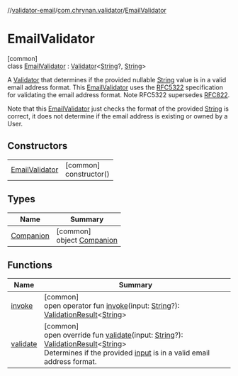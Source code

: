 //[validator-email](../../../index.md)/[com.chrynan.validator](../index.md)/[EmailValidator](index.md)

# EmailValidator

[common]\
class [EmailValidator](index.md) : [Validator](../../../../validator-core/validator-core/com.chrynan.validator/-validator/index.md)&lt;[String](https://kotlinlang.org/api/latest/jvm/stdlib/kotlin/-string/index.html)?, [String](https://kotlinlang.org/api/latest/jvm/stdlib/kotlin/-string/index.html)&gt; 

A [Validator](../../../../validator-core/validator-core/com.chrynan.validator/-validator/index.md) that determines if the provided nullable [String](https://kotlinlang.org/api/latest/jvm/stdlib/kotlin/-string/index.html) value is in a valid email address format. This [EmailValidator](index.md) uses the [RFC5322](https://www.ietf.org/rfc/rfc5322.txt) specification for validating the email address format. Note RFC5322 supersedes [RFC822](https://tools.ietf.org/html/rfc822).

Note that this [EmailValidator](index.md) just checks the format of the provided [String](https://kotlinlang.org/api/latest/jvm/stdlib/kotlin/-string/index.html) is correct, it does not determine if the email address is existing or owned by a User.

## Constructors

| | |
|---|---|
| [EmailValidator](-email-validator.md) | [common]<br>constructor() |

## Types

| Name | Summary |
|---|---|
| [Companion](-companion/index.md) | [common]<br>object [Companion](-companion/index.md) |

## Functions

| Name | Summary |
|---|---|
| [invoke](index.md#652177886%2FFunctions%2F-348615095) | [common]<br>open operator fun [invoke](index.md#652177886%2FFunctions%2F-348615095)(input: [String](https://kotlinlang.org/api/latest/jvm/stdlib/kotlin/-string/index.html)?): [ValidationResult](../../../../validator-core/validator-core/com.chrynan.validator/-validation-result/index.md)&lt;[String](https://kotlinlang.org/api/latest/jvm/stdlib/kotlin/-string/index.html)&gt; |
| [validate](validate.md) | [common]<br>open override fun [validate](validate.md)(input: [String](https://kotlinlang.org/api/latest/jvm/stdlib/kotlin/-string/index.html)?): [ValidationResult](../../../../validator-core/validator-core/com.chrynan.validator/-validation-result/index.md)&lt;[String](https://kotlinlang.org/api/latest/jvm/stdlib/kotlin/-string/index.html)&gt;<br>Determines if the provided [input](validate.md) is in a valid email address format. |
